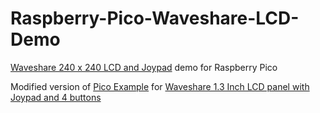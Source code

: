 # Raspberry-Pico-Waveshare-LCD-Demo
[Waveshare 240 x 240 LCD and Joypad](Pico-LCD-1.3-1.jpg) demo for Raspberry Pico

Modified version of [Pico Example](https://github.com/raspberrypi/pico-examples/tree/master/pio/st7789_lcd) for
[Waveshare 1.3 Inch LCD panel with Joypad and 4 buttons](https://www.waveshare.com/wiki/Pico-LCD-1.3)
